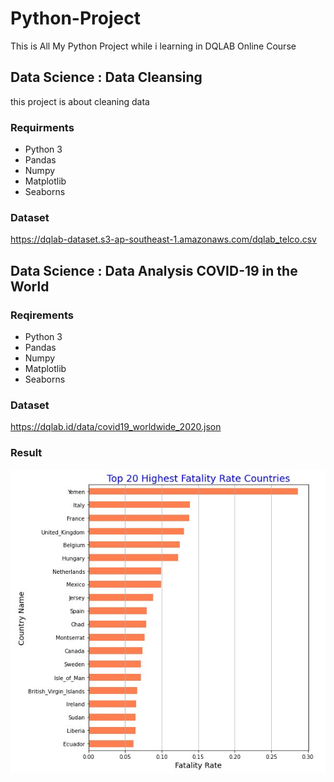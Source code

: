 # Python-Project
This is All My Python Project while i learning in DQLAB Online Course

## Data Science : Data Cleansing
this project is about cleaning data

### Requirments
* Python 3
* Pandas
* Numpy
* Matplotlib
* Seaborns

### Dataset
https://dqlab-dataset.s3-ap-southeast-1.amazonaws.com/dqlab_telco.csv

## Data Science : Data Analysis COVID-19 in the World

### Reqirements
* Python 3
* Pandas
* Numpy
* Matplotlib
* Seaborns

### Dataset
https://dqlab.id/data/covid19_worldwide_2020.json

### Result
![Image of COVID-19](https://github.com/Arteewee/DQLAB-Python-Project/blob/main/1.jpg)

##
